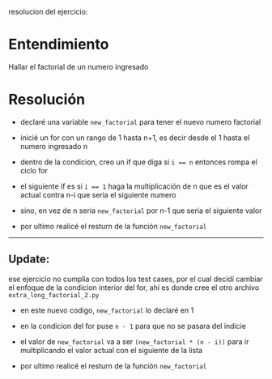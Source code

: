 resolucion del ejercicio:

# Entendimiento

Hallar el factorial de un numero ingresado


# Resolución

- declaré una variable `new_factorial` para tener el nuevo numero factorial

- inicié un for con un rango de 1 hasta n+1, es decir desde el 1 hasta el numero ingresado n

- dentro de la condicion, creo un if que diga si `i == n` entonces rompa el ciclo for

- el siguiente if es si `i == 1` haga la multiplicación de n que es el valor actual contra n-i que seria el siguiente numero 

- sino, en vez de n seria `new_factorial` por n-1 que seria el siguiente valor

- por ultimo realicé el resturn de la función `new_factorial`

---

## Update: 

ese ejercicio no cumplia con todos los test cases, por el cual decidí cambiar el enfoque de la condicion interior del for, ahí es donde cree el otro archivo `extra_long_factorial_2.py`

- en este nuevo codigo, `new_factorial` lo declaré en 1

- en la condicion del for puse `n - 1` para que no se pasara del indicie

- el valor de `new_factorial` va a ser `(new_factorial * (n - i))` para ir multiplicando el valor actual con el siguiente de la lista

- por ultimo realicé el resturn de la función `new_factorial`